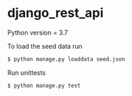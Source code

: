 # django_rest_api
Python version = 3.7

To load the seed data run
```sh
$ python manage.py loaddata seed.json
```

Run unittests 
```sh
$ python manage.py test
```
